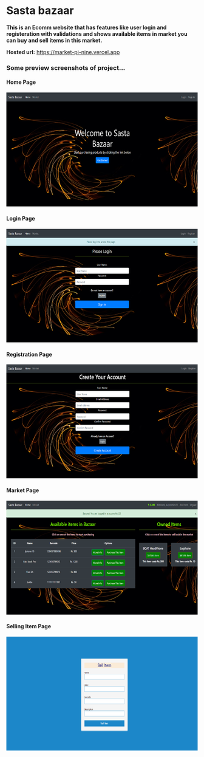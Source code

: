 # Sasta bazaar

<strong>This is an Ecomm website that has features like user login and registeration with validations and shows available items in market you can buy and sell items in this market.</strong>

<strong>Hosted url:</strong> https://market-pi-nine.vercel.app

### Some preview screenshots of project...

<h4>Home Page</h4>
<img src="Screenshot (165).png" width=600px height=300px>

<h4>Login Page</h4>
<img src="Screenshot (166).png" width=600px height=300px>

<h4>Registration Page</h4>
<img src="Screenshot (167).png" width=600px height=300px>

<h4>Market Page</h4>
<img src="Screenshot (168).png" width=600px height=300px>

<h4>Selling Item Page</h4>
<img src="Screenshot (169).png" width=600px height=300px>

